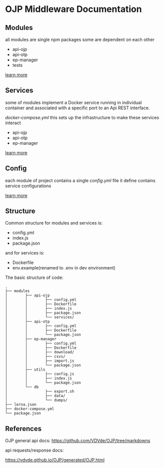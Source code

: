 
# OJP Middleware Documentation

## Modules

all modules are single npm packages some are dependent on each other

- api-ojp
- api-otp
- ep-manager
- tests

[learn more](modules.md)

## Services

some of modules implement a Docker service running in individual container 
and associated with a specific port to an Api REST interface.

*docker-compose.yml* this sets up the infrastructure to make these services interact

- api-ojp
- api-otp
- ep-manager

[learn more](services.md)

## Config

each module of project contains a single *config.yml* file it define contains service configurations

[learn more](config.md)


## Structure

Common structure for modules and services is:
- config.yml
- index.js
- package.json

and for services is:
- Dockerfile
- env.example(renamed to .env in dev environment)

The basic structure of code:
```
.
├── modules
│        ├── api-ojp
│        │        ├── config.yml
│        │        ├── Dockerfile
│        │        ├── index.js
│        │        ├── package.json
│        │        └── services/
│        ├── api-otp
│        │        ├── config.yml
│        │        ├── Dockerfile
│        │        └── package.json
│        ├── ep-manager
│        │        ├── config.yml
│        │        ├── Dockerfile
│        │        ├── download/
│        │        ├── csvs/
│        │        ├── import.js
│        │        └── package.json
│        ├── utils
│        │        ├── config.js
│        │        ├── index.js
│        │        └── package.json
│        └── db
│                 ├── export.sh
│                 ├── data/
│                 └── dumps/
├── lerna.json
├── docker-compose.yml
└── package.json
```

## References

OJP general api docs:
https://github.com/VDVde/OJP/tree/markdowns


api requests/response docs:

https://vdvde.github.io/OJP/generated/OJP.html
